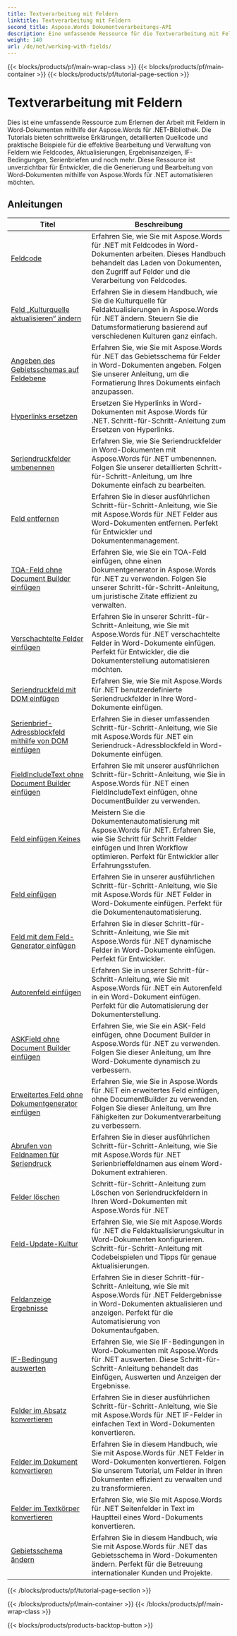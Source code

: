 ```yaml
---
title: Textverarbeitung mit Feldern
linktitle: Textverarbeitung mit Feldern
second_title: Aspose.Words Dokumentverarbeitungs-API
description: Eine umfassende Ressource für die Textverarbeitung mit Feldern in Word-Dokumenten mithilfe von Aspose.Words für .NET. Tutorials, Beispiele und ausführliche Erklärungen.
weight: 140
url: /de/net/working-with-fields/
---
```


{{< blocks/products/pf/main-wrap-class >}}
{{< blocks/products/pf/main-container >}}
{{< blocks/products/pf/tutorial-page-section >}}

# Textverarbeitung mit Feldern

Dies ist eine umfassende Ressource zum Erlernen der Arbeit mit Feldern in Word-Dokumenten mithilfe der Aspose.Words für .NET-Bibliothek. Die Tutorials bieten schrittweise Erklärungen, detaillierten Quellcode und praktische Beispiele für die effektive Bearbeitung und Verwaltung von Feldern wie Feldcodes, Aktualisierungen, Ergebnisanzeigen, IF-Bedingungen, Serienbriefen und noch mehr. Diese Ressource ist unverzichtbar für Entwickler, die die Generierung und Bearbeitung von Word-Dokumenten mithilfe von Aspose.Words für .NET automatisieren möchten.

 ## Anleitungen
| Titel | Beschreibung |
| --- | --- |
| [Feldcode](./field-code/) | Erfahren Sie, wie Sie mit Aspose.Words für .NET mit Feldcodes in Word-Dokumenten arbeiten. Dieses Handbuch behandelt das Laden von Dokumenten, den Zugriff auf Felder und die Verarbeitung von Feldcodes. |
| [Feld „Kulturquelle aktualisieren“ ändern](./change-field-update-culture-source/) | Erfahren Sie in diesem Handbuch, wie Sie die Kulturquelle für Feldaktualisierungen in Aspose.Words für .NET ändern. Steuern Sie die Datumsformatierung basierend auf verschiedenen Kulturen ganz einfach.|
| [Angeben des Gebietsschemas auf Feldebene](./specify-locale-at-field-level/) | Erfahren Sie, wie Sie mit Aspose.Words für .NET das Gebietsschema für Felder in Word-Dokumenten angeben. Folgen Sie unserer Anleitung, um die Formatierung Ihres Dokuments einfach anzupassen. |
| [Hyperlinks ersetzen](./replace-hyperlinks/) | Ersetzen Sie Hyperlinks in Word-Dokumenten mit Aspose.Words für .NET. Schritt-für-Schritt-Anleitung zum Ersetzen von Hyperlinks. |
| [Seriendruckfelder umbenennen](./rename-merge-fields/) | Erfahren Sie, wie Sie Seriendruckfelder in Word-Dokumenten mit Aspose.Words für .NET umbenennen. Folgen Sie unserer detaillierten Schritt-für-Schritt-Anleitung, um Ihre Dokumente einfach zu bearbeiten. |
| [Feld entfernen](./remove-field/) | Erfahren Sie in dieser ausführlichen Schritt-für-Schritt-Anleitung, wie Sie mit Aspose.Words für .NET Felder aus Word-Dokumenten entfernen. Perfekt für Entwickler und Dokumentenmanagement. |
| [TOA-Feld ohne Document Builder einfügen](./insert-toafield-without-document-builder/) | Erfahren Sie, wie Sie ein TOA-Feld einfügen, ohne einen Dokumentgenerator in Aspose.Words für .NET zu verwenden. Folgen Sie unserer Schritt-für-Schritt-Anleitung, um juristische Zitate effizient zu verwalten. |
| [Verschachtelte Felder einfügen](./insert-nested-fields/) | Erfahren Sie in unserer Schritt-für-Schritt-Anleitung, wie Sie mit Aspose.Words für .NET verschachtelte Felder in Word-Dokumente einfügen. Perfekt für Entwickler, die die Dokumenterstellung automatisieren möchten. |
| [Seriendruckfeld mit DOM einfügen](./insert-merge-field-using-dom/) | Erfahren Sie, wie Sie mit Aspose.Words für .NET benutzerdefinierte Seriendruckfelder in Ihre Word-Dokumente einfügen. |
| [Serienbrief-Adressblockfeld mithilfe von DOM einfügen](./insert-mail-merge-address-block-field-using-dom/) | Erfahren Sie in dieser umfassenden Schritt-für-Schritt-Anleitung, wie Sie mit Aspose.Words für .NET ein Seriendruck-Adressblockfeld in Word-Dokumente einfügen. |
| [FieldIncludeText ohne Document Builder einfügen](./insert-field-include-text-without-document-builder/) |  Erfahren Sie mit unserer ausführlichen Schritt-für-Schritt-Anleitung, wie Sie in Aspose.Words für .NET einen FieldIncludeText einfügen, ohne DocumentBuilder zu verwenden. |
| [Feld einfügen Keines](./insert-field-none/) | Meistern Sie die Dokumentenautomatisierung mit Aspose.Words für .NET. Erfahren Sie, wie Sie Schritt für Schritt Felder einfügen und Ihren Workflow optimieren. Perfekt für Entwickler aller Erfahrungsstufen. |
| [Feld einfügen](./insert-field/) | Erfahren Sie in unserer ausführlichen Schritt-für-Schritt-Anleitung, wie Sie mit Aspose.Words für .NET Felder in Word-Dokumente einfügen. Perfekt für die Dokumentenautomatisierung. |
| [Feld mit dem Feld-Generator einfügen](./insert-field-using-field-builder/) | Erfahren Sie in dieser Schritt-für-Schritt-Anleitung, wie Sie mit Aspose.Words für .NET dynamische Felder in Word-Dokumente einfügen. Perfekt für Entwickler. |
| [Autorenfeld einfügen](./insert-author-field/) | Erfahren Sie in unserer Schritt-für-Schritt-Anleitung, wie Sie mit Aspose.Words für .NET ein Autorenfeld in ein Word-Dokument einfügen. Perfekt für die Automatisierung der Dokumenterstellung. |
| [ASKField ohne Document Builder einfügen](./insert-askfield-with-out-document-builder/) | Erfahren Sie, wie Sie ein ASK-Feld einfügen, ohne Document Builder in Aspose.Words für .NET zu verwenden. Folgen Sie dieser Anleitung, um Ihre Word-Dokumente dynamisch zu verbessern. |
| [Erweitertes Feld ohne Dokumentgenerator einfügen](./insert-advance-field-with-out-document-builder/) | Erfahren Sie, wie Sie in Aspose.Words für .NET ein erweitertes Feld einfügen, ohne DocumentBuilder zu verwenden. Folgen Sie dieser Anleitung, um Ihre Fähigkeiten zur Dokumentverarbeitung zu verbessern. |
| [Abrufen von Feldnamen für Seriendruck](./get-mail-merge-field-names/) | Erfahren Sie in dieser ausführlichen Schritt-für-Schritt-Anleitung, wie Sie mit Aspose.Words für .NET Serienbrieffeldnamen aus einem Word-Dokument extrahieren. |
| [Felder löschen](./delete-fields/) | Schritt-für-Schritt-Anleitung zum Löschen von Seriendruckfeldern in Ihren Word-Dokumenten mit Aspose.Words für .NET |
| [Feld-Update-Kultur](./field-update-culture/) | Erfahren Sie, wie Sie mit Aspose.Words für .NET die Feldaktualisierungskultur in Word-Dokumenten konfigurieren. Schritt-für-Schritt-Anleitung mit Codebeispielen und Tipps für genaue Aktualisierungen. |
| [Feldanzeige Ergebnisse](./field-display-results/) | Erfahren Sie in dieser Schritt-für-Schritt-Anleitung, wie Sie mit Aspose.Words für .NET Feldergebnisse in Word-Dokumenten aktualisieren und anzeigen. Perfekt für die Automatisierung von Dokumentaufgaben. |
| [IF-Bedingung auswerten](./evaluate-ifcondition/) | Erfahren Sie, wie Sie IF-Bedingungen in Word-Dokumenten mit Aspose.Words für .NET auswerten. Diese Schritt-für-Schritt-Anleitung behandelt das Einfügen, Auswerten und Anzeigen der Ergebnisse. |
| [Felder im Absatz konvertieren](./convert-fields-in-paragraph/) | Erfahren Sie in dieser ausführlichen Schritt-für-Schritt-Anleitung, wie Sie mit Aspose.Words für .NET IF-Felder in einfachen Text in Word-Dokumenten konvertieren. |
| [Felder im Dokument konvertieren](./convert-fields-in-document/) | Erfahren Sie in diesem Handbuch, wie Sie mit Aspose.Words für .NET Felder in Word-Dokumenten konvertieren. Folgen Sie unserem Tutorial, um Felder in Ihren Dokumenten effizient zu verwalten und zu transformieren. |
| [Felder im Textkörper konvertieren](./convert-fields-in-body/) | Erfahren Sie, wie Sie mit Aspose.Words für .NET Seitenfelder in Text im Hauptteil eines Word-Dokuments konvertieren. |
| [Gebietsschema ändern](./change-locale/) | Erfahren Sie in diesem Handbuch, wie Sie mit Aspose.Words für .NET das Gebietsschema in Word-Dokumenten ändern. Perfekt für die Betreuung internationaler Kunden und Projekte. |
{{< /blocks/products/pf/tutorial-page-section >}}

{{< /blocks/products/pf/main-container >}}
{{< /blocks/products/pf/main-wrap-class >}}

{{< blocks/products/products-backtop-button >}}
